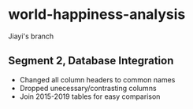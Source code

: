 # world-happiness-analysis
Jiayi's branch

## Segment 2, Database Integration
- Changed all column headers to common names
- Dropped unecessary/contrasting columns
- Join 2015-2019 tables for easy comparison 